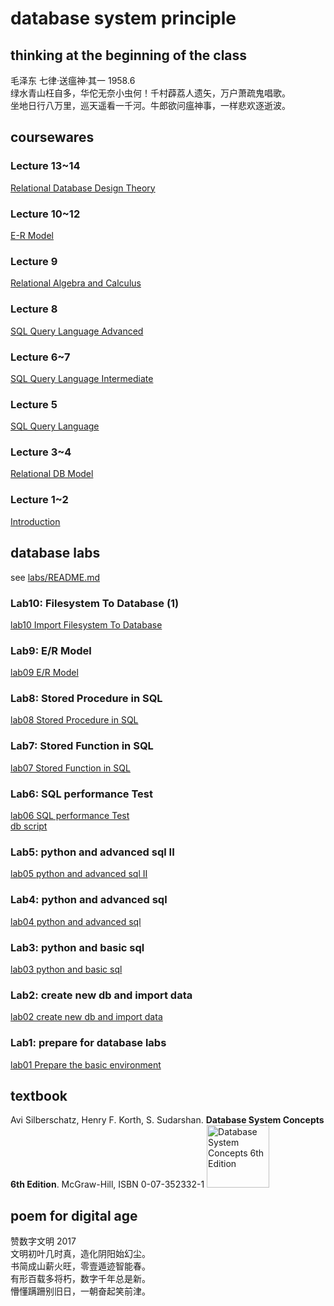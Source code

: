 # database system principle
## thinking at the beginning of the class
毛泽东 七律·送瘟神·其一 1958.6<br/>
绿水青山枉自多，华佗无奈小虫何！千村薜荔人遗矢，万户萧疏鬼唱歌。<br/>
坐地日行八万里，巡天遥看一千河。牛郎欲问瘟神事，一样悲欢逐逝波。<br/>

## coursewares

### Lecture 13~14
[Relational Database Design Theory](./docs/lecture008DbSystemBCNFR6.pdf)

### Lecture 10~12
[E-R Model](./docs/lecture007DbSystemERModelR6.pdf)

### Lecture 9
[Relational Algebra and Calculus](./docs/lecture006DbSystemRelationalAlgebraCalculus.pdf)

### Lecture 8
[SQL Query Language Advanced](./docs/lecture005DbSystemSQL3advanced.pdf)

### Lecture 6~7
[SQL Query Language Intermediate](./docs/lecture004DbSystemSQL2intermediate.pdf)

### Lecture 5
[SQL Query Language](./docs/lecture003DbSystemSQL1basicR6.pdf)

### Lecture 3~4
[Relational DB Model](./docs/lecture002DbSystemRDbModelR6.pdf)

### Lecture 1~2
[Introduction](./docs/lecture01DbSystemIntroR6.pdf)

## database labs

see [labs/README.md](./labs/README.md)<br/>

### Lab10: Filesystem To Database (1)
[lab10 Import Filesystem To Database](./labs/lab10fs2db1basicStudent.pdf)

### Lab9: E/R Model
[lab09 E/R Model](./labs/lab09DbSystemERmodelStudent.pdf)

### Lab8: Stored Procedure in SQL
[lab08 Stored Procedure in SQL](./labs/lab08bDbSystemAdSQLProcedureFigStudent.pdf)

### Lab7: Stored Function in SQL
[lab07 Stored Function in SQL](./labs/lab07DbSystemAdSQLFuncStudent.pdf)<br/>

### Lab6: SQL performance Test
[lab06 SQL performance Test](./labs/lab06DbSystemSQLperformanceTestStudent.pdf)<br/>
[db script](./res/sqlperformancetest.sql)

### Lab5: python and advanced sql II
[lab05 python and advanced sql II ](./labs/lab05DbSystemBasicSQL3_view_rankStudent.pdf)

### Lab4: python and advanced sql
[lab04 python and advanced sql ](./labs/lab04DbSystemBasicSQLStudent.pdf)

### Lab3: python and basic sql
[lab03 python and basic sql ](./labs/lab03DbSystemStudent.pdf)

### Lab2: create new db and import data
[lab02 create new db and import data](./labs/lab02DbSystemStudent.pdf)

### Lab1: prepare for database labs
[lab01 Prepare the basic environment](./labs/lab01DbSystemPrepareStudent.pdf)

## textbook
Avi Silberschatz, Henry F. Korth, S. Sudarshan. **Database System Concepts 6th Edition**. McGraw-Hill, ISBN 0-07-352332-1
<img src="./docs/DatabaseSystemConcepts6Cover.jpg" width="100" alt="Database System Concepts 6th Edition"/>

## poem for digital age
赞数字文明 2017<br/>
文明初叶几时真，造化阴阳始幻尘。<br/>
书简成山薪火旺，零壹遁迹智能春。<br/>
有形百载多将朽，数字千年总是新。<br/>
懵懂蹒跚别旧日，一朝奋起笑前津。<br/>
